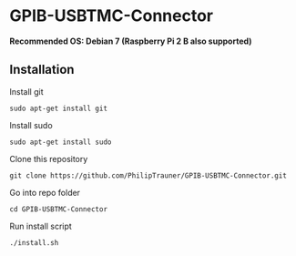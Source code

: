 # GPIB-USBTMC-Connector
**Recommended OS: Debian 7 (Raspberry Pi 2 B also supported)**

## Installation
Install git
```
sudo apt-get install git
```
Install sudo
```
sudo apt-get install sudo
```
Clone this repository
```
git clone https://github.com/PhilipTrauner/GPIB-USBTMC-Connector.git
```
Go into repo folder
```
cd GPIB-USBTMC-Connector
```
Run install script
```
./install.sh
```
